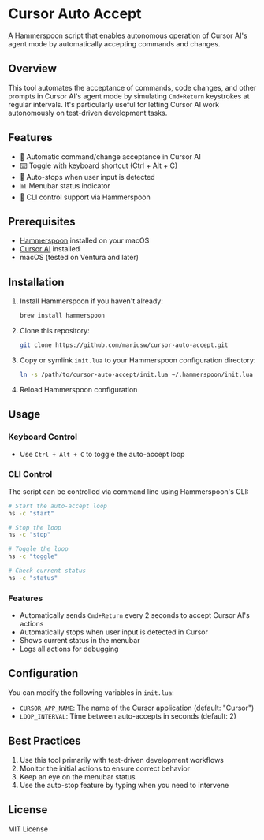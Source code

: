 # Cursor Auto Accept

A Hammerspoon script that enables autonomous operation of Cursor AI's agent mode by automatically accepting commands and changes.

## Overview

This tool automates the acceptance of commands, code changes, and other prompts in Cursor AI's agent mode by simulating `Cmd+Return` keystrokes at regular intervals. It's particularly useful for letting Cursor AI work autonomously on test-driven development tasks.

## Features

- 🤖 Automatic command/change acceptance in Cursor AI
- ⌨️ Toggle with keyboard shortcut (Ctrl + Alt + C)
- 🔄 Auto-stops when user input is detected
- 📊 Menubar status indicator
- 🔧 CLI control support via Hammerspoon

## Prerequisites

- [Hammerspoon](https://www.hammerspoon.org/) installed on your macOS
- [Cursor AI](https://cursor.sh/) installed
- macOS (tested on Ventura and later)

## Installation

1. Install Hammerspoon if you haven't already:
   ```bash
   brew install hammerspoon
   ```

2. Clone this repository:
   ```bash
   git clone https://github.com/mariusw/cursor-auto-accept.git
   ```

3. Copy or symlink `init.lua` to your Hammerspoon configuration directory:
   ```bash
   ln -s /path/to/cursor-auto-accept/init.lua ~/.hammerspoon/init.lua
   ```

4. Reload Hammerspoon configuration

## Usage

### Keyboard Control
- Use `Ctrl + Alt + C` to toggle the auto-accept loop

### CLI Control
The script can be controlled via command line using Hammerspoon's CLI:

```bash
# Start the auto-accept loop
hs -c "start"

# Stop the loop
hs -c "stop"

# Toggle the loop
hs -c "toggle"

# Check current status
hs -c "status"
```

### Features
- Automatically sends `Cmd+Return` every 2 seconds to accept Cursor AI's actions
- Automatically stops when user input is detected in Cursor
- Shows current status in the menubar
- Logs all actions for debugging

## Configuration

You can modify the following variables in `init.lua`:

- `CURSOR_APP_NAME`: The name of the Cursor application (default: "Cursor")
- `LOOP_INTERVAL`: Time between auto-accepts in seconds (default: 2)

## Best Practices

1. Use this tool primarily with test-driven development workflows
2. Monitor the initial actions to ensure correct behavior
3. Keep an eye on the menubar status
4. Use the auto-stop feature by typing when you need to intervene

## License

MIT License
